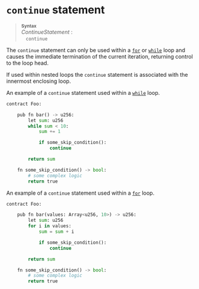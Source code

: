 # `continue` statement


> **<sup>Syntax</sup>**\
> _ContinueStatement_ :\
> &nbsp;&nbsp; `continue`

The `continue` statement can only be used within a [`for`] or [`while`] loop and causes the immediate termination of the current iteration, returning control to the loop head.

If used within nested loops the `continue` statement is associated with the innermost enclosing loop.

An example of a `continue` statement used within a [`while`] loop.

```python
contract Foo:

    pub fn bar() -> u256:
        let sum: u256
        while sum < 10:
            sum += 1

            if some_skip_condition():
                continue

        return sum

    fn some_skip_condition() -> bool:
        # some complex logic
        return true
```

An example of a `continue` statement used within a [`for`] loop.

```python
contract Foo:

    pub fn bar(values: Array<u256, 10>) -> u256:
        let sum: u256
        for i in values:
            sum = sum + i

            if some_skip_condition():
                continue

        return sum

    fn some_skip_condition() -> bool:
        # some complex logic
        return true
```

[`for`]: statement_for.md
[`while`]: statement_while.md